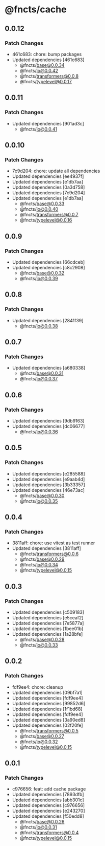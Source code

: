 # @fncts/cache

## 0.0.12

### Patch Changes

- 461c683: chore: bump packages
- Updated dependencies [461c683]
  - @fncts/base@0.0.34
  - @fncts/io@0.0.42
  - @fncts/transformers@0.0.8
  - @fncts/typelevel@0.0.17

## 0.0.11

### Patch Changes

- Updated dependencies [901ad3c]
  - @fncts/io@0.0.41

## 0.0.10

### Patch Changes

- 7c9d204: chore: update all dependencies
- Updated dependencies [ee4937f]
- Updated dependencies [e1db7aa]
- Updated dependencies [0a3d758]
- Updated dependencies [7c9d204]
- Updated dependencies [e1db7aa]
  - @fncts/base@0.0.33
  - @fncts/io@0.0.40
  - @fncts/transformers@0.0.7
  - @fncts/typelevel@0.0.16

## 0.0.9

### Patch Changes

- Updated dependencies [66cdceb]
- Updated dependencies [c8c2908]
  - @fncts/base@0.0.32
  - @fncts/io@0.0.39

## 0.0.8

### Patch Changes

- Updated dependencies [2841f39]
  - @fncts/io@0.0.38

## 0.0.7

### Patch Changes

- Updated dependencies [a680338]
  - @fncts/base@0.0.31
  - @fncts/io@0.0.37

## 0.0.6

### Patch Changes

- Updated dependencies [9db9163]
- Updated dependencies [dc06677]
  - @fncts/io@0.0.36

## 0.0.5

### Patch Changes

- Updated dependencies [e285588]
- Updated dependencies [e9aab4d]
- Updated dependencies [3b33357]
- Updated dependencies [46e73ac]
  - @fncts/base@0.0.30
  - @fncts/io@0.0.35

## 0.0.4

### Patch Changes

- 3811aff: chore: use vitest as test runner
- Updated dependencies [3811aff]
  - @fncts/transformers@0.0.6
  - @fncts/base@0.0.29
  - @fncts/io@0.0.34
  - @fncts/typelevel@0.0.15

## 0.0.3

### Patch Changes

- Updated dependencies [c509183]
- Updated dependencies [e5ceaf2]
- Updated dependencies [7e5877a]
- Updated dependencies [1bee01b]
- Updated dependencies [1a28bfe]
  - @fncts/base@0.0.28
  - @fncts/io@0.0.33

## 0.0.2

### Patch Changes

- fdf9ee4: chore: cleanup
- Updated dependencies [09bf7a1]
- Updated dependencies [fdf9ee4]
- Updated dependencies [99852d6]
- Updated dependencies [1f1bd68]
- Updated dependencies [fdf9ee4]
- Updated dependencies [3a90ed8]
- Updated dependencies [02f20fe]
  - @fncts/transformers@0.0.5
  - @fncts/base@0.0.27
  - @fncts/io@0.0.32
  - @fncts/typelevel@0.0.15

## 0.0.1

### Patch Changes

- c976656: feat: add cache package
- Updated dependencies [7893dfb]
- Updated dependencies [abb301c]
- Updated dependencies [c976656]
- Updated dependencies [e243270]
- Updated dependencies [f50edd8]
  - @fncts/base@0.0.26
  - @fncts/io@0.0.31
  - @fncts/transformers@0.0.4
  - @fncts/typelevel@0.0.15
